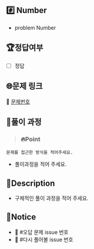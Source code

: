 ## #️⃣ Number

- problem Number

## 🏆정답여부

- [ ] 정답

## 🌐문제 링크

🔗 [문제번호](https://# "baekjoon 문제번호")

## 🔐풀이 과정
 > ### 🔥Point
    문제를 접근한 방식을 적어주세요.
- 풀이과정을 적어 주세요.

## 📌Description

- 구체적인 풀이 과정을 적어 주세요.

## 🔔Notice

- 🐛 #오답 문제 issue 번호
- 🔄 #다시 풀어볼 issue 번호
